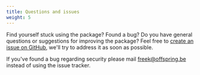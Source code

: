 ```yaml
---
title: Questions and issues
weight: 5
---
```


Find yourself stuck using the package? Found a bug? Do you have general questions or suggestions for improving the package? Feel free to [create an issue on GitHub](https://github.com/offspring/laravel-permission/issues), we'll try to address it as soon as possible.

If you've found a bug regarding security please mail [freek@offspring.be](mailto:freek@offspring.be) instead of using the issue tracker.
